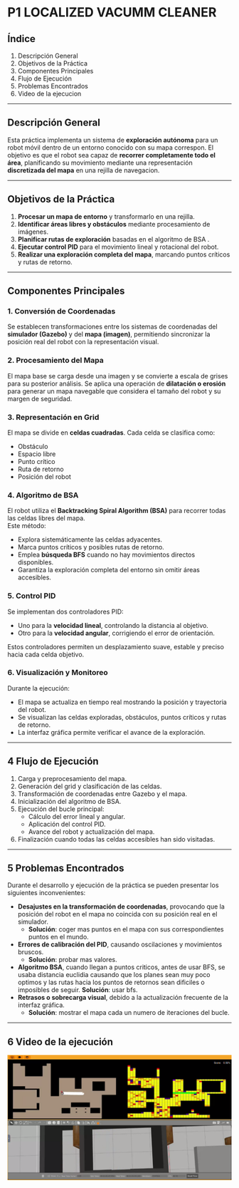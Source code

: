 # P1 LOCALIZED VACUMM CLEANER

## Índice
1. Descripción General
2. Objetivos de la Práctica
3. Componentes Principales
4. Flujo de Ejecución
5. Problemas Encontrados
6. Video de la ejecucion

---

## Descripción General

Esta práctica implementa un sistema de **exploración autónoma** para un robot móvil dentro de un entorno conocido con su mapa correspon. El objetivo es que el robot sea capaz de **recorrer completamente todo el área**, planificando su movimiento mediante una representación **discretizada del mapa** en una rejilla de navegacion.  

---

## Objetivos de la Práctica

1. **Procesar un mapa de entorno** y transformarlo en una rejilla.  
2. **Identificar áreas libres y obstáculos** mediante procesamiento de imágenes.  
3. **Planificar rutas de exploración** basadas en el algoritmo de BSA .  
4. **Ejecutar control PID** para el movimiento lineal y rotacional del robot.  
5. **Realizar una exploración completa del mapa**, marcando puntos críticos y rutas de retorno.  

---

## Componentes Principales

### 1. Conversión de Coordenadas  
Se establecen transformaciones entre los sistemas de coordenadas del **simulador (Gazebo)** y del **mapa (imagen)**, permitiendo sincronizar la posición real del robot con la representación visual.

### 2. Procesamiento del Mapa  
El mapa base se carga desde una imagen y se convierte a escala de grises para su posterior análisis. Se aplica una operación de **dilatación o erosión** para generar un mapa navegable que considera el tamaño del robot y su margen de seguridad.

### 3. Representación en Grid  
El mapa se divide en **celdas cuadradas**. Cada celda se clasifica como:
- Obstáculo  
- Espacio libre  
- Punto crítico  
- Ruta de retorno  
- Posición del robot  

### 4. Algoritmo de BSA  
El robot utiliza el **Backtracking Spiral Algorithm (BSA)** para recorrer todas las celdas libres del mapa.  
Este método:
- Explora sistemáticamente las celdas adyacentes.  
- Marca puntos críticos y posibles rutas de retorno.  
- Emplea **búsqueda BFS** cuando no hay movimientos directos disponibles.  
- Garantiza la exploración completa del entorno sin omitir áreas accesibles.

### 5. Control PID  
Se implementan dos controladores PID:
- Uno para la **velocidad lineal**, controlando la distancia al objetivo.  
- Otro para la **velocidad angular**, corrigiendo el error de orientación.  

Estos controladores permiten un desplazamiento suave, estable y preciso hacia cada celda objetivo.

### 6. Visualización y Monitoreo  
Durante la ejecución:
- El mapa se actualiza en tiempo real mostrando la posición y trayectoria del robot.  
- Se visualizan las celdas exploradas, obstáculos, puntos críticos y rutas de retorno.  
- La interfaz gráfica permite verificar el avance de la exploración.

---

## 4 Flujo de Ejecución

1. Carga y preprocesamiento del mapa.  
2. Generación del grid y clasificación de las celdas.  
3. Transformación de coordenadas entre Gazebo y el mapa.  
4. Inicialización del algoritmo de BSA.  
5. Ejecución del bucle principal:
   - Cálculo del error lineal y angular.  
   - Aplicación del control PID.  
   - Avance del robot y actualización del mapa.  
6. Finalización cuando todas las celdas accesibles han sido visitadas.

---

## 5 Problemas Encontrados

Durante el desarrollo y ejecución de la práctica se pueden presentar los siguientes inconvenientes:

- **Desajustes en la transformación de coordenadas**, provocando que la posición del robot en el mapa no coincida con su posición real en el simulador.
     - **Solución**: coger mas puntos en el mapa con sus correspondientes puntos en el mundo.
- **Errores de calibración del PID**, causando oscilaciones y movimientos bruscos.
     - **Solución**: probar mas valores.
- **Algoritmo BSA**, cuando llegan a puntos criticos, antes de usar BFS, se usaba distancia euclidia causando que los planes sean muy poco optimos y las rutas hacia los puntos de retornos sean dificiles o imposibles de seguir.
  **Solución**: usar bfs.
- **Retrasos o sobrecarga visual**, debido a la actualización frecuente de la interfaz gráfica.
     - **Solución**: mostrar el mapa cada un numero de iteraciones del bucle.

---

## 6 Video de la ejecución

[![Ver video](https://github.com/marcosuse/robotica_de_servicio_2025/blob/main/p1_localized_vacumm_cleaner/local_vacumm.png)](https://urjc-my.sharepoint.com/:v:/g/personal/m_useros_2022_alumnos_urjc_es/EWBF2h6yHfZPgWEQOqXcoxIBcpV9NeJ50szexMsVlmyR4A?e=1gFHZB&nav=eyJyZWZlcnJhbEluZm8iOnsicmVmZXJyYWxBcHAiOiJTdHJlYW1XZWJBcHAiLCJyZWZlcnJhbFZpZXciOiJTaGFyZURpYWxvZy1MaW5rIiwicmVmZXJyYWxBcHBQbGF0Zm9ybSI6IldlYiIsInJlZmVycmFsTW9kZSI6InZpZXcifX0%3D)


